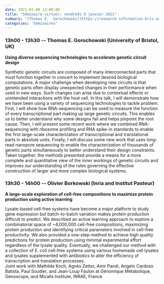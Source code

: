 ```yaml
---
date: 2021-01-08 13:00:00
title: "Séminaire virtuel: vendredi 8 janvier 2021"
summary: "[Thomas E.  Gorochowski](https://research-information.bris.ac.uk/en/persons/thomas-e-gorochowski) (University of Bristol, UK) et [Olivier Borkowski](https://research.pasteur.fr/fr/member/olivier-borkowski) (Inria and Institut Pasteur)"
categories: "Séminaires"
---
```


### 13h00 - 13h30 -- Thomas E. Gorochowski (University of Bristol, UK)

**Using diverse sequencing technologies to accelerate genetic circuit design**

Synthetic genetic circuits are composed of many
interconnected parts that must function together in concert to implement
desired biological computations. A major challenge when developing new
circuits is that genetic parts often display unexpected changes in their
performance when used in new ways. Such changes can arise due to
contextual effects or unintended interactions with the host cell. In
this talk, I will demonstrate how we have been using a variety of
sequencing technologies to tackle problem. First, I will show how
RNA-sequencing can be used to measure the function of every
transcriptional part making up large genetic circuits. This enables us
to better understand why some designs fail and helps pinpoint the root
cause. Then, I will present some recent work where we combined
RNA-sequencing with ribosome profiling and RNA spike-in standards to
enable the first large-scale characterization of transcriptional and
translational parts in absolute units. Finally, I will discuss some new
work that uses long-read nanopore sequencing to enable the
characterization of thousands of genetic parts simultaneously to better
understand their design constraints. Taken together, the methods
presented provide a means for a more complete and quantitative view of
the inner workings of genetic circuits and improves our understanding of
the rules governing the effective construction of larger and more
complex biological systems.

### 13h30 - 14h00 -- Olivier Borkowski (Inria and Institut Pasteur)

**A large-scale exploration of cell-free compositions to maximize protein production using active learning**

Lysate-based cell-free systems have become a major platform
to study gene expression but batch-to-batch variation makes protein
production difficult to predict. We described an active learning
approach to explore a combinatorial space of \~4,000,000 cell-free
compositions, maximizing protein production and identifying critical
parameters involved in cell-free productivity. We also provided a
one-step-method to achieve high quality predictions for protein
production using minimal experimental effort regardless of the lysate
quality. Eventually, we challenged our method with a collection of E.
coli cell-free systems using various homemade cell lysates and lysates
supplemented with antibiotics to alter the efficiency of transcription
and translation processes.\
Joint work with Mathilde Koch, Agnès Zettor, Amir Pandi, Angelo Cardoso
Batista, Paul Soudier, and Jean-Loup Faulon at Génomique Métabolique,
Genoscope, and Micalis Institute, INRAE, France

